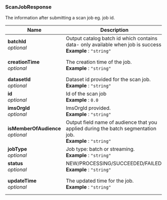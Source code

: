 
<a name="scanjobresponse"></a>
### ScanJobResponse
The information after submitting a scan job eg. job id.


|Name|Description|Schema|
|---|---|---|
|**batchId**  <br>*optional*|Output catalog batch id which contains data- only available when job is success  <br>**Example** : `"string"`|string|
|**creationTime**  <br>*optional*|The creation time of the job.  <br>**Example** : `"string"`|string (date-time)|
|**datasetId**  <br>*optional*|Dataset id provided for the scan job.  <br>**Example** : `"string"`|string|
|**id**  <br>*optional*|Id of the scan job  <br>**Example** : `0.0`|number|
|**imsOrgId**  <br>*optional*|ImsOrgId provided.  <br>**Example** : `"string"`|string|
|**isMemberOfAudience**  <br>*optional*|Output field name of audience that you applied during the batch segmentation job.  <br>**Example** : `"string"`|string|
|**jobType**  <br>*optional*|Job type: batch or streaming.  <br>**Example** : `"string"`|string|
|**status**  <br>*optional*|NEW/PROCESSING/SUCCEEDED/FAILED.  <br>**Example** : `"string"`|string|
|**updateTime**  <br>*optional*|The updated time for the job.  <br>**Example** : `"string"`|string (date-time)|



